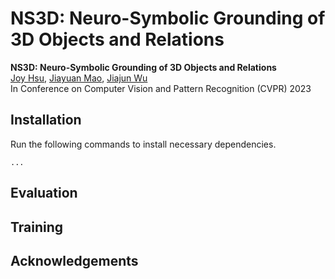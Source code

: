# NS3D: Neuro-Symbolic Grounding of 3D Objects and Relations


**NS3D: Neuro-Symbolic Grounding of 3D Objects and Relations**
<br />
[Joy Hsu](http://web.stanford.edu/~joycj/),
[Jiayuan Mao](http://jiayuanm.com/),
[Jiajun Wu](https://jiajunwu.com/)
<br />
In Conference on Computer Vision and Pattern Recognition (CVPR) 2023
<br />

## Installation

Run the following commands to install necessary dependencies.

```
...
```


## Evaluation


## Training


## Acknowledgements
